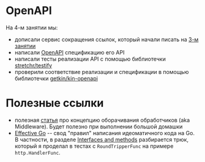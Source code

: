 # OpenAPI

На 4-м занятии мы:

- дописали сервис сокращения ссылок, который начали писать на [3-м занятии](../go-2)
- написали [OpenAPI](https://swagger.io/docs/specification/about/) спецификацию его API
- написали тесты реализации API с помощью библиотечки
[stretchr/testify](https://github.com/stretchr/testify)
- проверили соответствие реализации и спецификации в помощью библиотечки [getkin/kin-openapi](https://github.com/getkin/kin-openapi#validating-http-requestsresponses)

# Полезные ссылки

- полезная [статья](https://medium.com/@matryer/the-http-handler-wrapper-technique-in-golang-updated-bc7fbcffa702) про концепцию оборачивания обработчиков (aka Middleware). Будет полезно при выполнении большой домашки
- [Effective Go](https://golang.org/doc/effective_go) -- свод "правил" написания идеоматичного кода на Go. В частности, в разделе [Interfaces and methods](https://golang.org/doc/effective_go#interface_methods) разбирается трюк, который я проделал в тестах с `RoundTripperFunc` на примере `http.HandlerFunc`.
